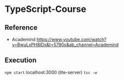# TypeScript-Course

## Reference
- Academind https://www.youtube.com/watch?v=BwuLxPH8IDs&t=5790s&ab_channel=Academind

## Execution
`npm start` localhost:3000 (lite-server)
`tsc -w`
